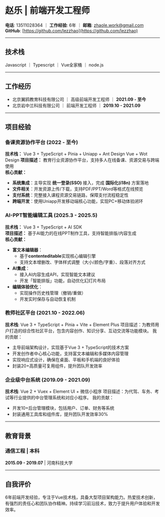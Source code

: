 # 赵乐 | 前端开发工程师
**电话**: 13511028364 ｜ **工作经验**: 6年  ｜  **邮箱**: zhaole.work@gmail.com 
**GitHub**:  [https://github.com/lezzhao](https://github.com/lezzhao) 

---

## 技术栈
Javascript ｜ Typescript ｜ Vue全家桶 ｜ node.js

---

## 工作经历
- 北京翼鸥教育科技有限公司 ｜ 高级前端开发工程师 ｜ **2021.09 - 至今**
- 北京岩中兰科技有限公司 ｜ 前端开发工程师 ｜ **2019.10 - 2021.09** 

---

## 项目经验

###  备课资源协作平台 (2022 - 至今)
**技术栈：** Vue 3 + TypeScript + Pinia + Uniapp + Ant Design Vue + Wot Design 
**项目描述：** 教育行业资源协作平台，支持多人在线备课、资源交易与跨端使用  
**核心贡献：**  
- **系统集成**：主导实现 **统一登录(SSO)** 接入，完成 **国际化(i18n)** 方案落地  
- **文件相关**：开发资源上传/下载，支持PDF/PPT/Word等格式在线预览  
- **支付系统**：完整接入课程资源交易链路，保障支付流程稳定性  
- **跨端开发**：使用Uniapp开发移动端核心功能，实现PC+移动体验闭环  

### AI-PPT智能编辑工具 (2025.3 - 2025.5)  
**技术栈：** Vue 3 + TypeScript + AI SDK  
**项目描述：** 基于AI能力的在线PPT制作工具，支持智能排版/内容生成  
**核心贡献：**  
- **富文本编辑器**：
  - 基于**contenteditable**实现核心编辑引擎
  - 支持文本增删改、字体样式调整（大小/颜色/字重）、段落对齐方式
- **AI集成**：  
  - 接入AI内容生成API，实现智能文本建议
  - 开发「智能排版」功能，自动优化幻灯片布局 
- **编辑体验优化**：  
  - 实现操作历史栈管理（撤销/重做）
  - 开发实时保存与自动恢复机制

### 教师社区平台 (2021.10 - 2022.06)
**技术栈**: Vue 3 + TypeScript + Pinia + Vite + Element Plus
项目描述：为教师用户打造的综合性社区平台，包含内容创作、知识分享、互动交流等功能模块。
我的贡献：
- 主导前端架构设计，实现基于Vue 3 + TypeScript的技术方案
- 开发创作者中心核心功能，支持富文本编辑和多媒体内容管理
- 实现响应式设计，确保在桌面、平板和手机端的良好体验
- 封装20+高质量可复用组件，提升团队开发效率

### 企业级中台系统 (2019.09 - 2021.09)
**技术栈**: Vue 2 + Vuex + Element UI + 微信小程序
项目描述：为代驾、车务、考试等行业提供的中台管理系统和对应小程序。
我的贡献：
- 开发10+后台管理模块，包括用户、订单、财务等系统
- 封装通用工具库和组件库，提升团队开发效率30%

---

## 教育背景
### 通信工程 | 本科
**2015.09 - 2019.07** | 河南科技大学

---

## 自我评价

6年前端开发经验，专注于Vue技术栈，具备大型项目架构能力。热爱技术创新，有强烈的责任心和团队协作精神。持续学习前沿技术，致力于提升用户体验和开发效率。
